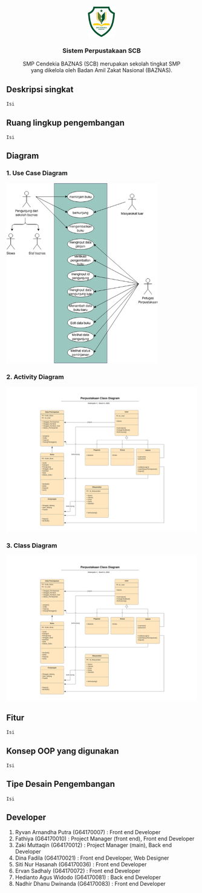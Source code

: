 <p align="center">
  <a href="">
    <img src="https://github.com/ervanoyy/PSBOPerpustakaan/blob/master/public/images/logo1.png" alt="Sistem Perpustakaan" width=72 height=80>
  </a>

  <h3 align="center">Sistem Perpustakaan SCB</h3>

  <p align="center">
    SMP Cendekia BAZNAS (SCB) merupakan sekolah tingkat SMP </br>
    yang dikelola oleh Badan Amil Zakat Nasional (BAZNAS).
    <br>
  </p>
</p>

## Deskripsi singkat

```text
Isi 
```

## Ruang lingkup pengembangan

```text
Isi 
```

## Diagram

### 1. Use Case Diagram
<a>
<img src="https://github.com/ervanoyy/PSBOPerpustakaan/blob/master/public/Perpustakaan_Use%20Case.png" alt="Use Case", width=400>
</a>

### 2. Activity Diagram
<a>
<img src="https://github.com/ervanoyy/PSBOPerpustakaan/blob/master/public/Perpustakaan_Class_Diagram.png" alt="Use Case", width=800>
</a>

### 3. Class Diagram
<a>
<img src="https://github.com/ervanoyy/PSBOPerpustakaan/blob/master/public/Perpustakaan_Class_Diagram.png" alt="Use Case", width=900>
</a>

## Fitur
```text
Isi 
```

## Konsep OOP yang digunakan
```text
Isi 
```

## Tipe Desain Pengembangan
```text
Isi 
```

## Developer

1. Ryvan Arnandha Putra (G64170007) : Front end Developer
2. Fathiya (G64170010) : Project Manager (front end), Front end Developer
3. Zaki Muttaqin (G64170012) : Project Manager (main), Back end Developer
4. Dina Fadila (G64170021) : Front end Developer, Web Designer
5. Siti Nur Hasanah (G64170036) : Front end Developer
6. Ervan Sadhaly (G64170072) : Front end Developer
7. Hedianto Agus Widodo (G64170081) : Back end Developer
8. Nadhir Dhanu Dwinanda (G64170083) : Front end Developer
